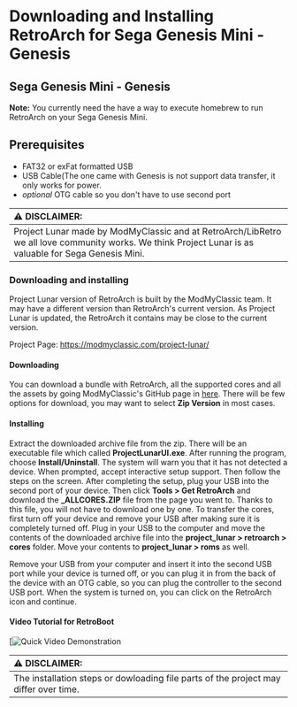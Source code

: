 # Downloading and Installing RetroArch for Sega Genesis Mini - Genesis

## Sega Genesis Mini - Genesis

**Note:** You currently need the have a way to execute homebrew to run RetroArch on your Sega Genesis Mini.

## Prerequisites

- FAT32 or exFat formatted USB
- USB Cable(The one came with Genesis is not support data transfer, it only works for power.
- *optional* OTG cable so you don't have to use second port

| :warning: DISCLAIMER:          |
|:---------------------------|
| Project Lunar made by ModMyClassic and at RetroArch/LibRetro we all love community works. We think Project Lunar is as valuable for Sega Genesis Mini.      |

### Downloading and installing

Project Lunar version of RetroArch is built by the ModMyClassic team. It may have a different version than RetroArch's current version. As Project Lunar is updated, the RetroArch it contains may be close to the current version.

Project Page: https://modmyclassic.com/project-lunar/

#### Downloading

You can download a bundle with RetroArch, all the supported cores and all the assets by going ModMyClassic's GitHub page in [here](https://github.com/Project-Lunar/Project-Lunar-Issue-Tracker/releases/tag/1.0.5). There will be few options for download, you may want to select **Zip Version** in most cases. 

#### Installing

Extract the downloaded archive file from the zip. There will be an executable file which called **ProjectLunarUI.exe**. After running the program, choose **Install/Uninstall**. The system will warn you that it has not detected a device. When prompted, accept interactive setup support. Then follow the steps on the screen. After completing the setup, plug your USB into the second port of your device. Then click **Tools > Get RetroArch** and download the **_ALLCORES.ZIP** file from the page you went to. Thanks to this file, you will not have to download one by one. To transfer the cores, first turn off your device and remove your USB after making sure it is completely turned off. Plug in your USB to the computer and move the contents of the downloaded archive file into the **project_lunar > retroarch > cores** folder. Move your contents to **project_lunar > roms** as well.

Remove your USB from your computer and insert it into the second USB port while your device is turned off, or you can plug it in from the back of the device with an OTG cable, so you can plug the controller to the second USB port. When the system is turned on, you can click on the RetroArch icon and continue.

#### Video Tutorial for RetroBoot

[![Quick Video Demonstration](https://www.youtube.com/watch?v=kCyTlMjvzWA)

| :warning: DISCLAIMER:          |
|:---------------------------|
| The installation steps or dowloading file parts of the project may differ over time.      |